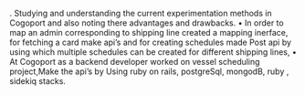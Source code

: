 . Studying and understanding the current experimentation methods in Cogoport
and also noting there advantages and drawbacks.
• In order to map an admin corresponding to shipping line created a mapping inerface,
for fetching a card make api’s and for creating schedules made Post api by
using which multiple schedules can be created for different shipping lines,
• At Cogoport as a backend developer worked on vessel scheduling project,Make
the api’s by Using ruby on rails, postgreSql, mongodB, ruby , sidekiq stacks.
